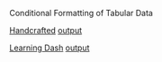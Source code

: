 Conditional Formatting of Tabular Data


[Handcrafted](rud_html_format.py)
[output](html_format_20200131.png)

[Learning Dash](dash_csco.py)
[output](dash_table_20200131.png)
